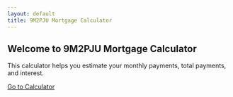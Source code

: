 ```yaml
---
layout: default
title: 9M2PJU Mortgage Calculator
---
```


<h2>Welcome to 9M2PJU Mortgage Calculator</h2>

<p>This calculator helps you estimate your monthly payments, total payments, and interest.</p>

<a href="calculator.html">Go to Calculator</a>
